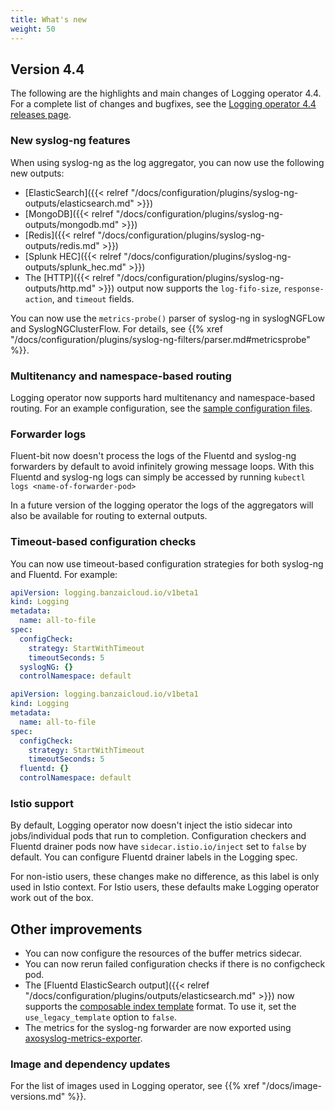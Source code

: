 ```yaml
---
title: What's new
weight: 50
---
```


## Version 4.4

The following are the highlights and main changes of Logging operator 4.4. For a complete list of changes and bugfixes, see the [Logging operator 4.4 releases page](https://github.com/kube-logging/logging-operator/releases/tag/4.4.0).

### New syslog-ng features

When using syslog-ng as the log aggregator, you can now use the following new outputs:

- [ElasticSearch]({{< relref "/docs/configuration/plugins/syslog-ng-outputs/elasticsearch.md" >}})
- [MongoDB]({{< relref "/docs/configuration/plugins/syslog-ng-outputs/mongodb.md" >}})
- [Redis]({{< relref "/docs/configuration/plugins/syslog-ng-outputs/redis.md" >}})
- [Splunk HEC]({{< relref "/docs/configuration/plugins/syslog-ng-outputs/splunk_hec.md" >}})
- The [HTTP]({{< relref "/docs/configuration/plugins/syslog-ng-outputs/http.md" >}}) output now supports the `log-fifo-size`, `response-action`, and `timeout` fields.

You can now use the `metrics-probe()` parser of syslog-ng in syslogNGFLow and SyslogNGClusterFlow. For details, see {{% xref "/docs/configuration/plugins/syslog-ng-filters/parser.md#metricsprobe" %}}.

### Multitenancy and namespace-based routing

Logging operator now supports hard multitenancy and namespace-based routing. For an example configuration, see the [sample configuration files](https://github.com/kube-logging/logging-operator/tree/master/config/samples/mulitenant-hard).

### Forwarder logs

Fluent-bit now doesn't process the logs of the Fluentd and syslog-ng forwarders by default to avoid infinitely growing message loops. With this Fluentd and syslog-ng logs can simply be accessed by running `kubectl logs <name-of-forwarder-pod>`

In a future version of the logging operator the logs of the aggregators will also be available for routing to external outputs.

### Timeout-based configuration checks

You can now use timeout-based configuration strategies for both syslog-ng and Fluentd. For example:

```yaml
apiVersion: logging.banzaicloud.io/v1beta1
kind: Logging
metadata:
  name: all-to-file
spec:
  configCheck:
    strategy: StartWithTimeout
    timeoutSeconds: 5
  syslogNG: {}
  controlNamespace: default
```

```yaml
apiVersion: logging.banzaicloud.io/v1beta1
kind: Logging
metadata:
  name: all-to-file
spec:
  configCheck:
    strategy: StartWithTimeout
    timeoutSeconds: 5
  fluentd: {}
  controlNamespace: default
```

### Istio support

By default, Logging operator now doesn't inject the istio sidecar into jobs/individual pods that run to completion. Configuration checkers and Fluentd drainer pods now have `sidecar.istio.io/inject` set to `false` by default. You can configure Fluentd drainer labels in the Logging spec.

For non-istio users, these changes make no difference, as this label is only used in Istio context. For Istio users, these defaults make Logging operator work out of the box.

## Other improvements

- You can now configure the resources of the buffer metrics sidecar.
- You can now rerun failed configuration checks if there is no configcheck pod.
- The [Fluentd ElasticSearch output]({{< relref "/docs/configuration/plugins/outputs/elasticsearch.md" >}}) now supports the [composable index template](https://www.elastic.co/guide/en/elasticsearch/reference/7.13/index-templates.html) format. To use it, set the `use_legacy_template` option to `false`.
- The metrics for the syslog-ng forwarder are now exported using [axosyslog-metrics-exporter](https://github.com/axoflow/axosyslog-metrics-exporter).

### Image and dependency updates

For the list of images used in Logging operator, see {{% xref "/docs/image-versions.md" %}}.
